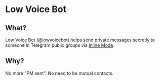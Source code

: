 # Low Voice Bot
## What?
Low Voice Bot ([@lowvoicebot](https://t.me/lowvoicebot)) helps send private messages secretly to someone in Telegram public groups via [Inline Mode](https://core.telegram.org/bots/inline).

## Why?
No more "PM sent". No need to be mutual contacts. 
